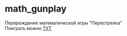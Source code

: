 math_gunplay
============
Перерождение математической игры "Перестрелка"    
Поиграть можно [ТУТ](http://ktulhy-kun.github.io/math_gunplay/)

